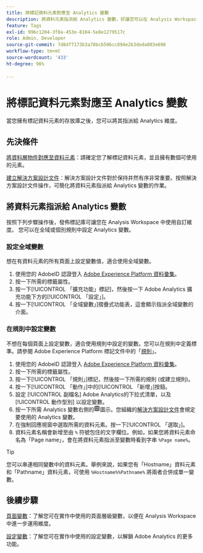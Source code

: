 ```yaml
---
title: 將標記資料元素對應至 Analytics 變數
description: 將資料元素指派給 Analytics 變數，好讓您可以在 Analysis Workspace 中將其當成維度使用。
feature: Tags
exl-id: 996c1204-3f8a-453e-8104-5e8e1279517c
role: Admin, Developer
source-git-commit: 7d8df7173b3a78bcb506cc894e2b3deda003e696
workflow-type: tm+mt
source-wordcount: '433'
ht-degree: 96%

---
```



# 將標記資料元素對應至 Analytics 變數

當您擁有標記資料元素的存放庫之後，您可以將其指派給 Analytics 維度。

## 先決條件

[將資料層物件對應至資料元素](layer-to-elements.md)：請確定您了解標記資料元素，並且擁有數個可使用的元素。

[建立解決方案設計文件](../prepare/solution-design.md)：解決方案設計文件對於保持井然有序非常重要。按照解決方案設計文件操作，可簡化將資料元素指派給 Analytics 變數的作業。

## 將資料元素指派給 Analytics 變數

按照下列步驟操作後，發佈標記庫可讓您在 Analysis Workspace 中使用自訂維度。 您可以在全域或個別規則中設定 Analytics 變數。

### 設定全域變數

想在有資料元素的所有頁面上設定變數值，適合使用全域變數。

1. 使用您的 AdobeID 認證登入 [Adobe Experience Platform 資料彙集](https://experience.adobe.com/data-collection)。
1. 按一下所需的標籤屬性。
1. 按一下[!UICONTROL 「擴充功能」標記]，然後按一下 Adobe Analytics 擴充功能下方的[!UICONTROL 「設定」]。
1. 按一下[!UICONTROL 「全域變數」]摺疊式功能表，這會顯示指派全域變數的介面。

### 在規則中設定變數

不想在每個頁面上設定變數，適合使用規則中設定的變數。您可以在規則中定義標準。請參閱 Adobe Experience Platform 標記文件中的「[規則](https://experienceleague.adobe.com/docs/experience-platform/tags/ui/rules.html)」。

1. 使用您的 AdobeID 認證登入 [Adobe Experience Platform 資料彙集](https://experience.adobe.com/data-collection)。
1. 按一下所需的標籤屬性。
1. 按一下[!UICONTROL 「規則」]標記，然後按一下所需的規則 (或建立規則)。
1. 按一下[!UICONTROL 「動作」]中的[!UICONTROL 「新增」]按鈕。
1. 設定 [!UICONTROL 副檔名] Adobe Analytics的下拉式清單，以及 [!UICONTROL 動作型別] 以設定變數。
1. 按一下所需 Analytics 變數右側的![「資料元素」](assets/data-element.png)圖示。您組織的[解決方案設計文件](../prepare/solution-design.md)會規定要使用的 Analytics 變數。
1. 在強制回應視窗中選取所需的資料元素。按一下[!UICONTROL 「選取」]。
1. 資料元素名稱會新增至由 `%` 符號包住的文字欄位。例如，如果您將資料元素命名為「Page name」，會在將資料元素指派至變數時看到字串 `%Page name%`。

>[!TIP]
>
>您可以串連相同變數中的資料元素。舉例來說，如果您有「Hostname」資料元素和「Pathname」資料元素，可使用 `%Hostname%%Pathname%` 將兩者合併成單一變數。

## 後續步驟

[頁面變數](../vars/page-vars/page-variables.md)：了解您可在實作中使用的頁面層級變數，以便在 Analysis Workspace 中進一步運用維度。

[設定變數](../vars/config-vars/configuration-variables.md)：了解您可在實作中使用的設定變數，以解鎖 Adobe Analytics 的更多功能。
